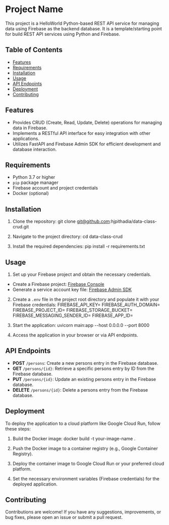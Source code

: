# Project Name

This project is a HelloWorld Python-based REST API service for managing data using Firebase as the backend database. It is a template/starting point for build REST API services using Python and Firebase.

## Table of Contents

- [Features](#features)
- [Requirements](#requirements)
- [Installation](#installation)
- [Usage](#usage)
- [API Endpoints](#api-endpoints)
- [Deployment](#deployment)
- [Contributing](#contributing)

## Features

- Provides CRUD (Create, Read, Update, Delete) operations for managing data in Firebase.
- Implements a RESTful API interface for easy integration with other applications.
- Utilizes FastAPI and Firebase Admin SDK for efficient development and database interaction.

## Requirements

- Python 3.7 or higher
- `pip` package manager
- Firebase account and project credentials
- Docker (optional)

## Installation

1. Clone the repository:
   git clone git@github.com:hjpithadia/data-class-crud.git

2. Navigate to the project directory:
   cd data-class-crud

3. Install the required dependencies:
   pip install -r requirements.txt

## Usage

1. Set up your Firebase project and obtain the necessary credentials.

- Create a Firebase project: [Firebase Console](https://console.firebase.google.com/)
- Generate a service account key file: [Firebase Admin SDK](https://firebase.google.com/docs/admin/setup#initialize-sdk)

2. Create a `.env` file in the project root directory and populate it with your Firebase credentials:
   FIREBASE_API_KEY=<your-api-key>
   FIREBASE_AUTH_DOMAIN=<your-auth-domain>
   FIREBASE_PROJECT_ID=<your-project-id>
   FIREBASE_STORAGE_BUCKET=<your-storage-bucket>
   FIREBASE_MESSAGING_SENDER_ID=<your-messaging-sender-id>
   FIREBASE_APP_ID=<your-app-id>

3. Start the application:
   uvicorn main:app --host 0.0.0.0 --port 8000

4. Access the application in your browser or via API endpoints.

## API Endpoints

- **POST** `/persons`: Create a new persons entry in the Firebase database.
- **GET** `/persons/{id}`: Retrieve a specific persons entry by ID from the Firebase database.
- **PUT** `/persons/{id}`: Update an existing persons entry in the Firebase database.
- **DELETE** `/persons/{id}`: Delete a persons entry from the Firebase database.

## Deployment

To deploy the application to a cloud platform like Google Cloud Run, follow these steps:

1. Build the Docker image:
   docker build -t your-image-name .

2. Push the Docker image to a container registry (e.g., Google Container Registry).

3. Deploy the container image to Google Cloud Run or your preferred cloud platform.

4. Set the necessary environment variables (Firebase credentials) for the deployed application.

## Contributing

Contributions are welcome! If you have any suggestions, improvements, or bug fixes, please open an issue or submit a pull request.

